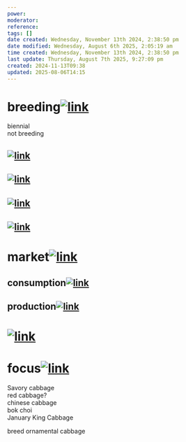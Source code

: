 ```yaml
---
power: 
moderator: 
reference: 
tags: []
date created: Wednesday, November 13th 2024, 2:38:50 pm
date modified: Wednesday, August 6th 2025, 2:05:19 am
time created: Wednesday, November 13th 2024, 2:38:50 pm
last update: Thursday, August 7th 2025, 9:27:09 pm
created: 2024-11-13T09:38
updated: 2025-08-06T14:15
---
```

# breeding[![link](https://localhost/tiki-26.2/img/icons/link.png)](https://localhost/tiki-26.2/tiki-index.php?page=cabbage#breeding)

biennial  
not breeding

## [![link](https://localhost/tiki-26.2/img/icons/link.png)](https://localhost/tiki-26.2/tiki-index.php?page=cabbage#ad41d8cd98f00b204e9800998ecf8427e)

## [![link](https://localhost/tiki-26.2/img/icons/link.png)](https://localhost/tiki-26.2/tiki-index.php?page=cabbage#ad41d8cd98f00b204e9800998ecf8427e_2)

## [![link](https://localhost/tiki-26.2/img/icons/link.png)](https://localhost/tiki-26.2/tiki-index.php?page=cabbage#ad41d8cd98f00b204e9800998ecf8427e_3)

## [![link](https://localhost/tiki-26.2/img/icons/link.png)](https://localhost/tiki-26.2/tiki-index.php?page=cabbage#ad41d8cd98f00b204e9800998ecf8427e_4)

# market[![link](https://localhost/tiki-26.2/img/icons/link.png)](https://localhost/tiki-26.2/tiki-index.php?page=cabbage#market)

## consumption[![link](https://localhost/tiki-26.2/img/icons/link.png)](https://localhost/tiki-26.2/tiki-index.php?page=cabbage#consumption)

## production[![link](https://localhost/tiki-26.2/img/icons/link.png)](https://localhost/tiki-26.2/tiki-index.php?page=cabbage#production)

# [![link](https://localhost/tiki-26.2/img/icons/link.png)](https://localhost/tiki-26.2/tiki-index.php?page=cabbage#ad41d8cd98f00b204e9800998ecf8427e_5)

# focus[![link](https://localhost/tiki-26.2/img/icons/link.png)](https://localhost/tiki-26.2/tiki-index.php?page=cabbage#focus)

Savory cabbage  
red cabbage?  
chinese cabbage  
bok choi  
January King Cabbage

breed ornamental cabbage
